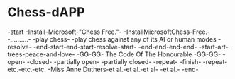 # Chess-dAPP
-start
-Install-Microsoft-"Chess Free."-
-InstallMicrosoftChess-Free.-
-..........-
-play chess-
-play chess against any of its AI or human modes
-resolve-
-end-start-end-start-resolve-start-
-end-end-end-end-
-start-art-trees-peace-and-love-
-GG-GG- The Code Of The Honourable -GG-GG-
-open-
-closed-
-partially open-
-partially closed-
-repeat-
-finish-
-repeat-etc.-etc.-etc.
-Miss Anne Duthers-et al.-et al.-et al-
-et al.-
-end-
